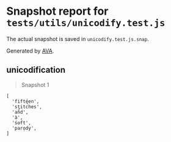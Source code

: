 # Snapshot report for `tests/utils/unicodify.test.js`

The actual snapshot is saved in `unicodify.test.js.snap`.

Generated by [AVA](https://avajs.dev).

## unicodification

> Snapshot 1

    [
      'fiftę́en',
      'sƫitches',
      'aňd',
      'à',
      'śoft',
      'paro̩dy',
    ]
